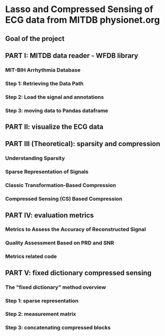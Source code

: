 # Lasso and Compressed Sensing of ECG data from MITDB physionet.org

## Goal of the project

## PART I: MITDB data reader - WFDB library
### MIT-BIH Arrhythmia Database
### Step 1: Retrieving the Data Path
### Step 2: Load the signal and annotations
### Step 3: moving data to Pandas dataframe

## PART II: visualize the ECG data

## PART III (Theoretical): sparsity and compression
### Understanding Sparsity
### Sparse Representation of Signals
### Classic Transformation-Based Compression
### Compressed Sensing (CS) Based Compression

## PART IV: evaluation metrics
### Metrics to Assess the Accuracy of Reconstructed Signal
### Quality Assessment Based on PRD and SNR
### Metrics related code

## PART V: fixed dictionary compressed sensing
### The "fixed dictionary" method overview
### Step 1: sparse representation
### Step 2: measurement matrix
### Step 3: concatenating compressed blocks




